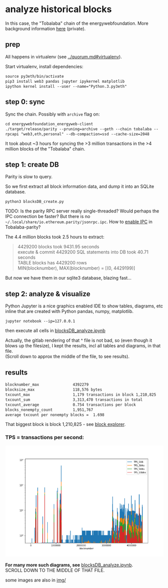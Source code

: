 # analyze historical blocks
In this case, the "Tobalaba" chain of the energywebfoundation. More background information [here](https://gitlab.com/electronDLT/training-material/tree/master/EWF) (private).

## prep
All happens in virtualenv (see [../quorum.md#virtualenv](../quorum.md#virtualenv)).

Start virtualenv, install dependencies:
```
source py3eth/bin/activate
pip3 install web3 pandas jupyter ipykernel matplotlib 
ipython kernel install --user --name="Python.3.py3eth"
```

## step 0: sync
Sync the chain. Possibly with `archive` flag on:

```
cd energywebfoundation_energyweb-client
./target/release/parity --pruning=archive --geth --chain tobalaba --rpcapi "web3,eth,personal" --db-compaction=ssd --cache-size=2048
```
It took about ~3 hours for syncing the >3 million transactions in the >4 million blocks of the "Tobalaba" chain.


## step 1: create DB
Parity is slow to query.

So we first extract all block information data, and dump it into an SQLite database.

```
python3 blocksDB_create.py
```

TODO: Is the parity RPC server really single-threaded? Would perhaps the IPC connection be faster? But there is no `~/.local/share/io.ethereum.parity/jsonrpc.ipc`. How to [enable IPC](https://wiki.parity.io/Configuring-Parity) in Tobalaba-parity?

The 4.4 million blocks took 2.5 hours to extract:

> 4429200 blocks took 9431.95 seconds  
> execute & commit 4429200 SQL statements into DB took 40.71 seconds  
> TABLE blocks has 4429200 rows  
> MIN(blocknumber), MAX(blocknumber) = [(0, 4429199)]   

But now we have them in our sqlite3 database, blazing fast...

## step 2: analyze & visualize

Python Jupyter is a nice graphics enabled IDE to show tables, diagrams, etc inline that are created with Python pandas, numpy, matplotlib.
```
jupyter notebook --ip=127.0.0.1
```

then execute all cells in [blocksDB_analyze.ipynb](blocksDB_analyze.ipynb)

Actually, the gitlab rendering of that ^ file is not bad,
so (even though it blows up the filesize),
I kept the results, incl all tables and diagrams, in that file.  
(Scroll down to approx the middle of the file, to see results).

## results
```
blocknumber_max               4392279
blocksize_max                 118,576 bytes
txcount_max                   1,179 transactions in block 1,210,825
txcount_sum                   3,313,470 transactions in total
txcount_average               0.754 transactions per block
blocks_nonempty_count         1,951,767
average txcount per nonempty blocks =  1.698
```
That biggest block is block 1,210,825 - see [block explorer](https://tobalaba.etherscan.com/block/1210825).
### TPS = transactions per second:  


![img/TPS_allBlocks.png](img/TPS_allBlocks.png)

**For many more such diagrams, see** [blocksDB_analyze.ipynb](blocksDB_analyze.ipynb).  
SCROLL DOWN TO THE MIDDLE OF THAT FILE.

some images are also in [img/](img)